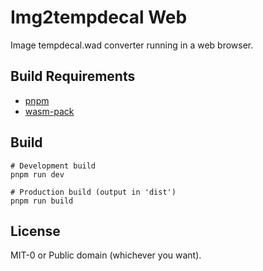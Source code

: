 Img2tempdecal Web
====================

Image tempdecal.wad converter running in a web browser.

Build Requirements
----------------

 * [pnpm](https://pnpm.io/)
 * [wasm-pack](https://github.com/rustwasm/wasm-pack)

Build
----------------

```
# Development build
pnpm run dev

# Production build (output in 'dist')
pnpm run build
```

License
----------------

MIT-0 or Public domain (whichever you want).

